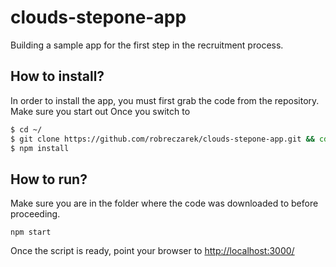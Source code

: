 # clouds-stepone-app
Building a sample app for the first step in the recruitment process.

## How to install?
In order to install the app, you must first grab the code from the repository. Make sure you start out Once you switch to 
```bash
$ cd ~/
$ git clone https://github.com/robreczarek/clouds-stepone-app.git && cd clouds-stepone-app
$ npm install
```

## How to run?
Make sure you are in the folder where the code was downloaded to before proceeding.
```
npm start
```
Once the script is ready, point your browser to [http://localhost:3000/](http://localhost:3000/)
